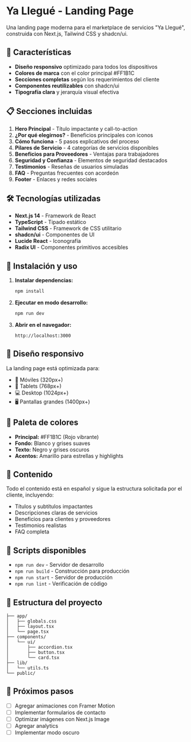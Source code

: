 # Ya Llegué - Landing Page

Una landing page moderna para el marketplace de servicios "Ya Llegué", construida con Next.js, Tailwind CSS y shadcn/ui.

## 🚀 Características

- **Diseño responsivo** optimizado para todos los dispositivos
- **Colores de marca** con el color principal #FF1B1C
- **Secciones completas** según los requerimientos del cliente
- **Componentes reutilizables** con shadcn/ui
- **Tipografía clara** y jerarquía visual efectiva

## 📋 Secciones incluidas

1. **Hero Principal** - Título impactante y call-to-action
2. **¿Por qué elegirnos?** - Beneficios principales con iconos
3. **Cómo funciona** - 5 pasos explicativos del proceso
4. **Pilares de Servicio** - 4 categorías de servicios disponibles
5. **Beneficios para Proveedores** - Ventajas para trabajadores
6. **Seguridad y Confianza** - Elementos de seguridad destacados
7. **Testimonios** - Reseñas de usuarios simuladas
8. **FAQ** - Preguntas frecuentes con acordeón
9. **Footer** - Enlaces y redes sociales

## 🛠 Tecnologías utilizadas

- **Next.js 14** - Framework de React
- **TypeScript** - Tipado estático
- **Tailwind CSS** - Framework de CSS utilitario
- **shadcn/ui** - Componentes de UI
- **Lucide React** - Iconografía
- **Radix UI** - Componentes primitivos accesibles

## 🚀 Instalación y uso

1. **Instalar dependencias:**
   ```bash
   npm install
   ```

2. **Ejecutar en modo desarrollo:**
   ```bash
   npm run dev
   ```

3. **Abrir en el navegador:**
   ```
   http://localhost:3000
   ```

## 📱 Diseño responsivo

La landing page está optimizada para:
- 📱 Móviles (320px+)
- 📱 Tablets (768px+)
- 💻 Desktop (1024px+)
- 🖥 Pantallas grandes (1400px+)

## 🎨 Paleta de colores

- **Principal:** #FF1B1C (Rojo vibrante)
- **Fondo:** Blanco y grises suaves
- **Texto:** Negro y grises oscuros
- **Acentos:** Amarillo para estrellas y highlights

## 📝 Contenido

Todo el contenido está en español y sigue la estructura solicitada por el cliente, incluyendo:
- Títulos y subtítulos impactantes
- Descripciones claras de servicios
- Beneficios para clientes y proveedores
- Testimonios realistas
- FAQ completa

## 🔧 Scripts disponibles

- `npm run dev` - Servidor de desarrollo
- `npm run build` - Construcción para producción
- `npm run start` - Servidor de producción
- `npm run lint` - Verificación de código

## 📄 Estructura del proyecto

```
├── app/
│   ├── globals.css
│   ├── layout.tsx
│   └── page.tsx
├── components/
│   └── ui/
│       ├── accordion.tsx
│       ├── button.tsx
│       └── card.tsx
├── lib/
│   └── utils.ts
└── public/
```

## 🎯 Próximos pasos

- [ ] Agregar animaciones con Framer Motion
- [ ] Implementar formularios de contacto
- [ ] Optimizar imágenes con Next.js Image
- [ ] Agregar analytics
- [ ] Implementar modo oscuro
